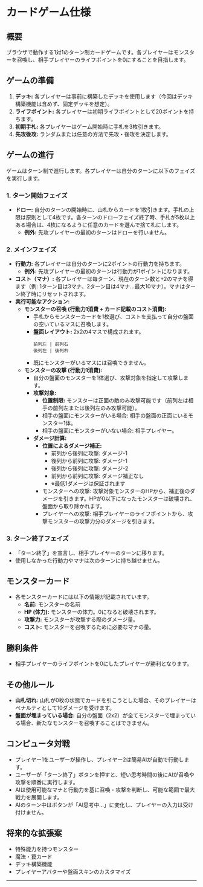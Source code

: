 # カードゲーム仕様

## 概要

ブラウザで動作する1対1のターン制カードゲームです。各プレイヤーはモンスターを召喚し、相手プレイヤーのライフポイントを0にすることを目指します。

## ゲームの準備

1.  **デッキ:** 各プレイヤーは事前に構築したデッキを使用します（今回はデッキ構築機能は含めず、固定デッキを想定）。
2.  **ライフポイント:** 各プレイヤーは初期ライフポイントとして20ポイントを持ちます。
3.  **初期手札:** 各プレイヤーはゲーム開始時に手札を3枚引きます。
4.  **先攻後攻:** ランダムまたは任意の方法で先攻・後攻を決定します。

## ゲームの進行

ゲームはターン制で進行します。各プレイヤーは自分のターンに以下のフェイズを実行します。

### 1. ターン開始フェイズ

*   **ドロー:** 自分のターンの開始時に、山札からカードを1枚引きます。手札の上限は原則として4枚です。各ターンのドローフェイズ終了時、手札が5枚以上ある場合は、4枚になるように任意のカードを選んで捨て札にします。
    *   **例外:** 先攻プレイヤーの最初のターンはドローを行いません。

### 2. メインフェイズ

*   **行動力:** 各プレイヤーは自分のターンに2ポイントの行動力を持ちます。
    *   **例外:** 先攻プレイヤーの最初のターンは行動力が1ポイントになります。
*   **コスト（マナ）:** 各プレイヤーは毎ターン、現在のターン数と+2のマナを得ます（例: 1ターン目は3マナ、2ターン目は4マナ…最大10マナ）。マナはターン終了時にリセットされます。
*   **実行可能なアクション:**
    *   **モンスターの召喚 (行動力1消費 + カード記載のコスト消費):**
        *   手札からモンスターカードを1枚選び、コストを支払って自分の盤面の空いているマスに召喚します。
        *   **盤面レイアウト:** 2x2の4マスで構成されます。
            ```
            前列左 | 前列右
            後列左 | 後列右
            ```
        *   既にモンスターがいるマスには召喚できません。
    *   **モンスターの攻撃 (行動力1消費):**
        *   自分の盤面のモンスターを1体選び、攻撃対象を指定して攻撃します。
        *   **攻撃対象:**
            *   **位置制限:** モンスターは正面の敵のみ攻撃可能です（前列左は相手の前列左または後列左のみ攻撃可能）。
            *   相手の盤面にモンスターがいる場合: 相手の盤面の正面にいるモンスター1体。
            *   相手の盤面にモンスターがいない場合: 相手プレイヤー。
        *   **ダメージ計算:**
            *   **位置によるダメージ補正:**
                *   前列から後列に攻撃: ダメージ-1
                *   後列から前列に攻撃: ダメージ-1
                *   後列から後列に攻撃: ダメージ-2
                *   前列から前列に攻撃: ダメージ補正なし
                *   ※最低1ダメージは保証されます
            *   モンスターへの攻撃: 攻撃対象モンスターのHPから、補正後のダメージを引きます。HPが0以下になったモンスターは破壊され、盤面から取り除かれます。
            *   プレイヤーへの攻撃: 相手プレイヤーのライフポイントから、攻撃モンスターの攻撃力分のダメージを引きます。

### 3. ターン終了フェイズ

*   「ターン終了」を宣言し、相手プレイヤーのターンに移ります。
*   使用しなかった行動力やマナは次のターンに持ち越せません。

## モンスターカード

*   各モンスターカードには以下の情報が記載されています。
    *   **名前:** モンスターの名前
    *   **HP (体力):** モンスターの体力。0になると破壊されます。
    *   **攻撃力:** モンスターが攻撃する際のダメージ量。
    *   **コスト:** モンスターを召喚するために必要なマナの量。

## 勝利条件

*   相手プレイヤーのライフポイントを0にしたプレイヤーが勝利となります。

## その他ルール

*   **山札切れ:** 山札が0枚の状態でカードを引こうとした場合、そのプレイヤーはペナルティとして10ダメージを受けます。
*   **盤面が埋まっている場合:** 自分の盤面（2x2）が全てモンスターで埋まっている場合、新たなモンスターを召喚することはできません。

## コンピュータ対戦

*   プレイヤー1をユーザーが操作し、プレイヤー2は簡易AIが自動で行動します。
*   ユーザーが「ターン終了」ボタンを押すと、短い思考時間の後にAIが召喚や攻撃を順番に実行します。
*   AIは使用可能なマナと行動力を基に召喚・攻撃を判断し、可能な範囲で最大戦力を展開します。
*   AIのターン中はボタンが「AI思考中...」に変化し、プレイヤーの入力は受け付けません。

## 将来的な拡張案

*   特殊能力を持つモンスター
*   魔法・罠カード
*   デッキ構築機能
*   プレイヤーアバターや盤面スキンのカスタマイズ

---
